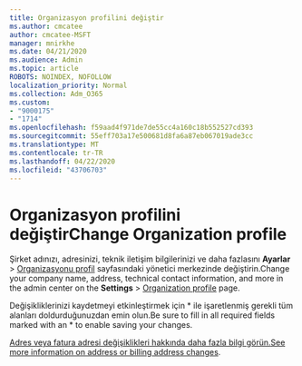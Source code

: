 ```yaml
---
title: Organizasyon profilini değiştir
ms.author: cmcatee
author: cmcatee-MSFT
manager: mnirkhe
ms.date: 04/21/2020
ms.audience: Admin
ms.topic: article
ROBOTS: NOINDEX, NOFOLLOW
localization_priority: Normal
ms.collection: Adm_O365
ms.custom:
- "9000175"
- "1714"
ms.openlocfilehash: f59aad4f971de7de55cc4a160c18b552527cd393
ms.sourcegitcommit: 55eff703a17e500681d8fa6a87eb067019ade3cc
ms.translationtype: MT
ms.contentlocale: tr-TR
ms.lasthandoff: 04/22/2020
ms.locfileid: "43706703"
---
```

# <a name="change-organization-profile"></a><span data-ttu-id="48679-102">Organizasyon profilini değiştir</span><span class="sxs-lookup"><span data-stu-id="48679-102">Change Organization profile</span></span>

<span data-ttu-id="48679-103">Şirket adınızı, adresinizi, teknik iletişim bilgilerinizi ve daha fazlasını **Ayarlar** > [Organizasyonu profil](https://go.microsoft.com/fwlink/p/?linkid=2067339) sayfasındaki yönetici merkezinde değiştirin.</span><span class="sxs-lookup"><span data-stu-id="48679-103">Change your company name, address, technical contact information, and more in the admin center on the **Settings** > [Organization profile](https://go.microsoft.com/fwlink/p/?linkid=2067339) page.</span></span>

<span data-ttu-id="48679-104">Değişikliklerinizi kaydetmeyi etkinleştirmek için \* ile işaretlenmiş gerekli tüm alanları doldurduğunuzdan emin olun.</span><span class="sxs-lookup"><span data-stu-id="48679-104">Be sure to fill in all required fields marked with an \* to enable saving your changes.</span></span>

<span data-ttu-id="48679-105">[Adres veya fatura adresi değişiklikleri hakkında daha fazla bilgi görün.](https://docs.microsoft.com/office365/admin/manage/change-address-contact-and-more)</span><span class="sxs-lookup"><span data-stu-id="48679-105">[See more information on address or billing address changes](https://docs.microsoft.com/office365/admin/manage/change-address-contact-and-more).</span></span>